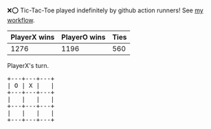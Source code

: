:x::o: Tic-Tac-Toe played indefinitely by github action runners! See [my workflow](.github/workflows/play.yaml).

|PlayerX wins|PlayerO wins|Ties|
|-|-|-|
|1276|1196|560|

PlayerX's turn.

<pre>
+---+---+---+
| O | X |   |
+---+---+---+
|   |   |   |
+---+---+---+
|   |   |   |
+---+---+---+
</pre>